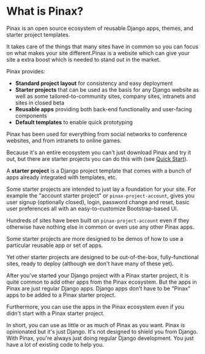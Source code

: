 # What is Pinax?

Pinax is an open source ecosystem of reusable Django apps, themes, and starter project templates.

It takes care of the things that many sites have in common so you can focus on what makes your site different.Pinax is a website which can give your site a extra boost which is needed to stand out in the market.

Pinax provides:

  * **Standard project layout** for consistency and easy deployment
  * **Starter projects** that can be used as the basis for any Django website as well as some tailored-to-community sites, company sites, intranets and sites in closed beta
  * **Reusable apps** providing both back-end functionality and user-facing components
  * **Default templates** to enable quick prototyping

Pinax has been used for everything from social networks to conference websites, and from intranets to online games.

Because it's an entire ecosystem you can't just download Pinax and try it out, but there are starter projects you can do this with (see [Quick Start](quick_start.md)).

A **starter project** is a Django project template that comes with a bunch of apps already integrated with templates, etc.

Some starter projects are intended to just lay a foundation for your site. For example the "account starter project" or `pinax-project-account`, gives you user signup (optionally closed), login, password change and reset, basic user preferences all with an easy-to-customize Bootstrap-based UI.

Hundreds of sites have been built on `pinax-project-account` even if they otherwise have  nothing else in common or even use any other Pinax apps.

Some starter projects are more designed to be demos of how to use a particular reusable app or set of apps.

Yet other starter projects are designed to be out-of-the-box, fully-functional sites, ready to deploy (although we don't have many of these yet).

After you've started your Django project with a Pinax starter project, it is quite common to add other apps from the Pinax ecosystem. But the apps in Pinax are just regular Django apps. Django apps don't have to be "Pinax" apps to be added to a Pinax starter project.

Furthermore, you can use the apps in the Pinax ecosystem even if you didn't start with a Pinax starter project.

In short, you can use as little or as much of Pinax as you want. Pinax is opinionated but it's just Django. It's not designed to shield you from Django. With Pinax, you're always just doing regular Django development. You just have a lot of existing code to help you.
